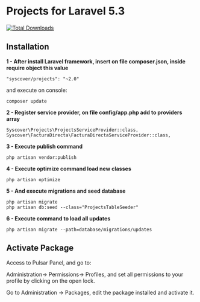 # Projects for Laravel 5.3

[![Total Downloads](https://poser.pugx.org/syscover/projects/downloads)](https://packagist.org/packages/syscover/projects)

## Installation

**1 - After install Laravel framework, insert on file composer.json, inside require object this value**
```
"syscover/projects": "~2.0"
```
and execute on console:
```
composer update
```

**2 - Register service provider, on file config/app.php add to providers array**
```
Syscover\Projects\ProjectsServiceProvider::class,
Syscover\FacturaDirecta\FacturaDirectaServiceProvider::class,
```

**3 - Execute publish command**
```
php artisan vendor:publish
```

**4 - Execute optimize command load new classes**
```
php artisan optimize
```

**5 - And execute migrations and seed database**
```
php artisan migrate
php artisan db:seed --class="ProjectsTableSeeder"
```

**6 - Execute command to load all updates**
```
php artisan migrate --path=database/migrations/updates
```


## Activate Package
Access to Pulsar Panel, and go to:
 
Administration-> Permissions-> Profiles, and set all permissions to your profile by clicking on the open lock.<br>

Go to Administration -> Packages, edit the package installed and activate it.